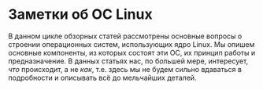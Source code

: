 # Заметки об ОС Linux

В данном цикле обзорных статей рассмотрены основные вопросы о строении операционных систем, использующих ядро Linux. Мы опишем основные компоненты, из которых состоят эти ОС, их принцип работы и предназначение. В данных статьях нас, по б*о*льшей мере, интересует, *что* происходит, а не *как*, т.е. здесь мы не будем сильно вдаваться в подробности и описывать всё до мельчайших деталей.
